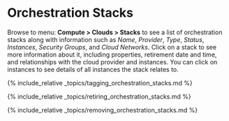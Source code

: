 # Orchestration Stacks

Browse to menu: **Compute > Clouds > Stacks** to see a list of
orchestration stacks along with information such as *Name*, *Provider*,
*Type*, *Status*, *Instances*, *Security Groups*, and *Cloud Networks*.
Click on a stack to see more information about it, including properties,
retirement date and time, and relationships with the cloud provider and
instances. You can click on instances to see details of all instances
the stack relates to.

{% include_relative _topics/tagging_orchestration_stacks.md %}

{% include_relative _topics/retiring_orchestration_stacks.md %}

{% include_relative _topics/removing_orchestration_stacks.md %}
